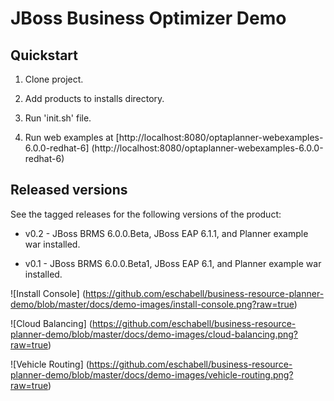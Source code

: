 JBoss Business Optimizer Demo 
=============================


Quickstart
----------

1. Clone project.

2. Add products to installs directory.

3. Run 'init.sh' file.

4. Run web examples at [http://localhost:8080/optaplanner-webexamples-6.0.0-redhat-6] (http://localhost:8080/optaplanner-webexamples-6.0.0-redhat-6) 


Released versions
-----------------

See the tagged releases for the following versions of the product:

- v0.2 - JBoss BRMS 6.0.0.Beta, JBoss EAP 6.1.1, and Planner example war installed.

- v0.1 - JBoss BRMS 6.0.0.Beta1, JBoss EAP 6.1, and Planner example war installed.


![Install Console] (https://github.com/eschabell/business-resource-planner-demo/blob/master/docs/demo-images/install-console.png?raw=true)

![Cloud Balancing] (https://github.com/eschabell/business-resource-planner-demo/blob/master/docs/demo-images/cloud-balancing.png?raw=true)

![Vehicle Routing] (https://github.com/eschabell/business-resource-planner-demo/blob/master/docs/demo-images/vehicle-routing.png?raw=true)

